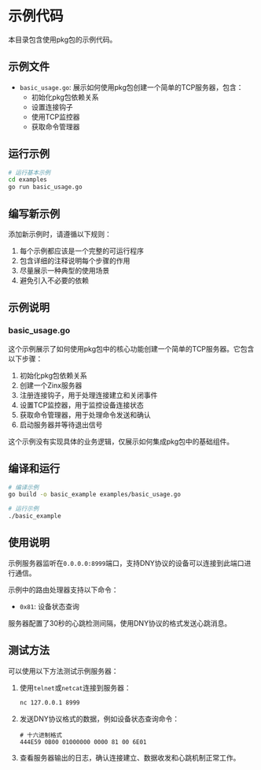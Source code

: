 # 示例代码

本目录包含使用pkg包的示例代码。

## 示例文件

- `basic_usage.go`: 展示如何使用pkg包创建一个简单的TCP服务器，包含：
  - 初始化pkg包依赖关系
  - 设置连接钩子
  - 使用TCP监控器
  - 获取命令管理器

## 运行示例

```bash
# 运行基本示例
cd examples
go run basic_usage.go
```

## 编写新示例

添加新示例时，请遵循以下规则：

1. 每个示例都应该是一个完整的可运行程序
2. 包含详细的注释说明每个步骤的作用
3. 尽量展示一种典型的使用场景
4. 避免引入不必要的依赖

## 示例说明

### basic_usage.go

这个示例展示了如何使用pkg包中的核心功能创建一个简单的TCP服务器。它包含以下步骤：

1. 初始化pkg包依赖关系
2. 创建一个Zinx服务器
3. 注册连接钩子，用于处理连接建立和关闭事件
4. 设置TCP监控器，用于监控设备连接状态
5. 获取命令管理器，用于处理命令发送和确认
6. 启动服务器并等待退出信号

这个示例没有实现具体的业务逻辑，仅展示如何集成pkg包中的基础组件。

## 编译和运行

```bash
# 编译示例
go build -o basic_example examples/basic_usage.go

# 运行示例
./basic_example
```

## 使用说明

示例服务器监听在`0.0.0.0:8999`端口，支持DNY协议的设备可以连接到此端口进行通信。

示例中的路由处理器支持以下命令：
- `0x81`: 设备状态查询

服务器配置了30秒的心跳检测间隔，使用DNY协议的格式发送心跳消息。

## 测试方法

可以使用以下方法测试示例服务器：

1. 使用`telnet`或`netcat`连接到服务器：
   ```bash
   nc 127.0.0.1 8999
   ```

2. 发送DNY协议格式的数据，例如设备状态查询命令：
   ```
   # 十六进制格式
   444E59 0B00 01000000 0000 81 00 6E01
   ```

3. 查看服务器输出的日志，确认连接建立、数据收发和心跳机制正常工作。 